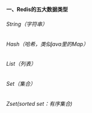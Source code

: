 #### 一、Redis的五大数据类型

###### String（字符串）

###### Hash（哈希，类似java里的Map）

###### List（列表）

###### Set（集合）

###### Zset(sorted set：有序集合)